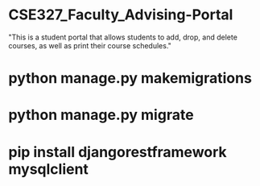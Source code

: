 # CSE327_Faculty_Advising-Portal
"This is a student portal that allows students to add, drop, and delete courses, as well as print their course schedules."

# python manage.py makemigrations
# python manage.py migrate

# pip install djangorestframework mysqlclient
